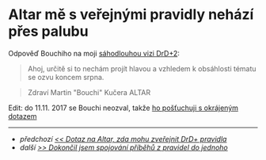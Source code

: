 # Altar mě s veřejnými pravidly nehází přes palubu

Odpověď Bouchiho na moji [sáhodlouhou vizi DrD+2](8-2-2017-ptam_se_bouchiho_zda_muzu_zverejnit_drdplus_html.md): 

> Ahoj,
určitě si to nechám projít hlavou a vzhledem k obsáhlosti tématu se ozvu koncem srpna.

> Zdraví Martin "Bouchi" Kučera
ALTAR 

Edit: do 11.11. 2017 se Bouchi neozval, takže [ho pošťuchuji s okrájeným dotazem](11-11-2017-zkracuji_dotaz_na_snizeni_latky_pro_odpoved.md)

---

- *předchozí [<< Dotaz na Altar, zda mohu zveřejnit DrD+ pravidla](8-2-2017-ptam_se_bouchiho_zda_muzu_zverejnit_drdplus_html.md)*
- *další [>> Dokončil jsem spojování příběhů z pravidel do jednoho](8-11-2017-dokoncil-jsem-sjednocovani-pribehu.md)*